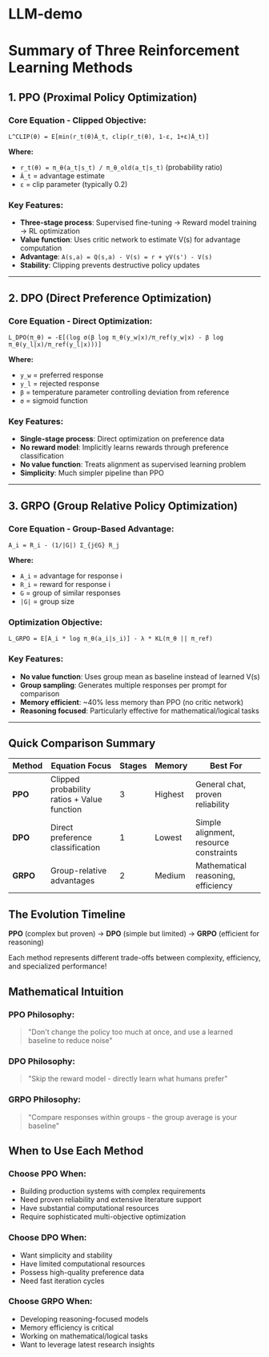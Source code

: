 # LLM-demo
# Summary of Three Reinforcement Learning Methods

## 1. PPO (Proximal Policy Optimization)

### Core Equation - Clipped Objective:
```
L^CLIP(θ) = E[min(r_t(θ)Â_t, clip(r_t(θ), 1-ε, 1+ε)Â_t)]
```

**Where:**
- `r_t(θ) = π_θ(a_t|s_t) / π_θ_old(a_t|s_t)` (probability ratio)
- `Â_t` = advantage estimate
- `ε` = clip parameter (typically 0.2)

### Key Features:
- **Three-stage process**: Supervised fine-tuning → Reward model training → RL optimization  
- **Value function**: Uses critic network to estimate V(s) for advantage computation
- **Advantage**: `A(s,a) = Q(s,a) - V(s) = r + γV(s') - V(s)`
- **Stability**: Clipping prevents destructive policy updates

---

## 2. DPO (Direct Preference Optimization)

### Core Equation - Direct Optimization:
```
L_DPO(π_θ) = -E[(log σ(β log π_θ(y_w|x)/π_ref(y_w|x) - β log π_θ(y_l|x)/π_ref(y_l|x)))]
```

**Where:**
- `y_w` = preferred response
- `y_l` = rejected response  
- `β` = temperature parameter controlling deviation from reference
- `σ` = sigmoid function

### Key Features:
- **Single-stage process**: Direct optimization on preference data
- **No reward model**: Implicitly learns rewards through preference classification
- **No value function**: Treats alignment as supervised learning problem
- **Simplicity**: Much simpler pipeline than PPO

---

## 3. GRPO (Group Relative Policy Optimization)

### Core Equation - Group-Based Advantage:
```
A_i = R_i - (1/|G|) Σ_{j∈G} R_j
```

**Where:**
- `A_i` = advantage for response i
- `R_i` = reward for response i
- `G` = group of similar responses
- `|G|` = group size

### Optimization Objective:
```
L_GRPO = E[A_i * log π_θ(a_i|s_i)] - λ * KL(π_θ || π_ref)
```

### Key Features:
- **No value function**: Uses group mean as baseline instead of learned V(s)
- **Group sampling**: Generates multiple responses per prompt for comparison
- **Memory efficient**: ~40% less memory than PPO (no critic network)
- **Reasoning focused**: Particularly effective for mathematical/logical tasks

---

## Quick Comparison Summary

| Method | **Equation Focus** | **Stages** | **Memory** | **Best For** |
|--------|-------------------|------------|------------|--------------|
| **PPO** | Clipped probability ratios + Value function | 3 | Highest | General chat, proven reliability |
| **DPO** | Direct preference classification | 1 | Lowest | Simple alignment, resource constraints |
| **GRPO** | Group-relative advantages | 2 | Medium | Mathematical reasoning, efficiency |

## The Evolution Timeline

**PPO** (complex but proven) → **DPO** (simple but limited) → **GRPO** (efficient for reasoning)

Each method represents different trade-offs between complexity, efficiency, and specialized performance!

## Mathematical Intuition

### PPO Philosophy:
> "Don't change the policy too much at once, and use a learned baseline to reduce noise"

### DPO Philosophy:
> "Skip the reward model - directly learn what humans prefer"

### GRPO Philosophy:
> "Compare responses within groups - the group average is your baseline"

## When to Use Each Method

### Choose PPO When:
- Building production systems with complex requirements
- Need proven reliability and extensive literature support
- Have substantial computational resources
- Require sophisticated multi-objective optimization

### Choose DPO When:
- Want simplicity and stability
- Have limited computational resources
- Possess high-quality preference data
- Need fast iteration cycles

### Choose GRPO When:
- Developing reasoning-focused models
- Memory efficiency is critical
- Working on mathematical/logical tasks
- Want to leverage latest research insights